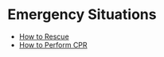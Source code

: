 # Emergency Situations

* [How to Rescue](surf/emergency/rescue/)
* [How to Perform CPR](surf/emergency/cpr/)


